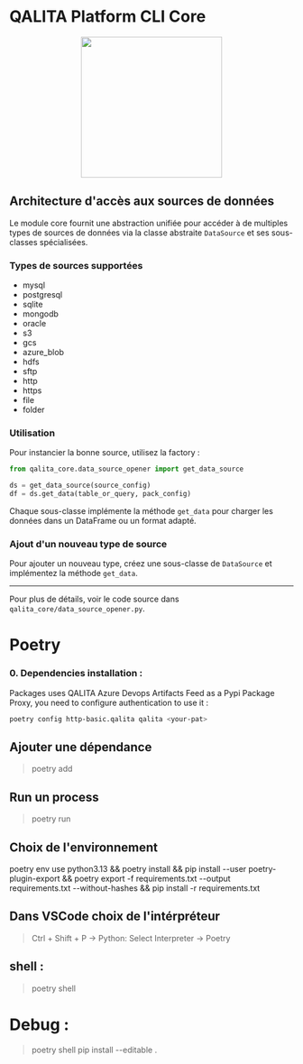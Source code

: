 # QALITA Platform CLI Core

<div style="text-align:center;">
<img width="250px" height="auto" src="https://cloud.platform.qalita.io/logo.svg" style="max-width:250px;"/>
</div>

## Architecture d'accès aux sources de données

Le module core fournit une abstraction unifiée pour accéder à de multiples types de sources de données via la classe abstraite `DataSource` et ses sous-classes spécialisées.

### Types de sources supportées

- mysql
- postgresql
- sqlite
- mongodb
- oracle
- s3
- gcs
- azure_blob
- hdfs
- sftp
- http
- https
- file
- folder

### Utilisation

Pour instancier la bonne source, utilisez la factory :

```python
from qalita_core.data_source_opener import get_data_source

ds = get_data_source(source_config)
df = ds.get_data(table_or_query, pack_config)
```

Chaque sous-classe implémente la méthode `get_data` pour charger les données dans un DataFrame ou un format adapté.

### Ajout d'un nouveau type de source

Pour ajouter un nouveau type, créez une sous-classe de `DataSource` et implémentez la méthode `get_data`.

---

Pour plus de détails, voir le code source dans `qalita_core/data_source_opener.py`.

# Poetry

### 0. Dependencies installation : 

Packages uses QALITA Azure Devops Artifacts Feed as a Pypi Package Proxy, you need to configure authentication to use it :

```bash
poetry config http-basic.qalita qalita <your-pat>
```

## Ajouter une dépendance

> poetry add <dependency>

## Run un process

> poetry run <command>

## Choix de l'environnement

poetry env use python3.13 &&
poetry install &&
pip install --user poetry-plugin-export &&
poetry export -f requirements.txt --output requirements.txt --without-hashes &&
pip install -r requirements.txt

## Dans VSCode choix de l'intérpréteur

> Ctrl + Shift + P -> Python: Select Interpreter -> Poetry

## shell :

> poetry shell

# Debug :

> poetry shell
> pip install --editable .
